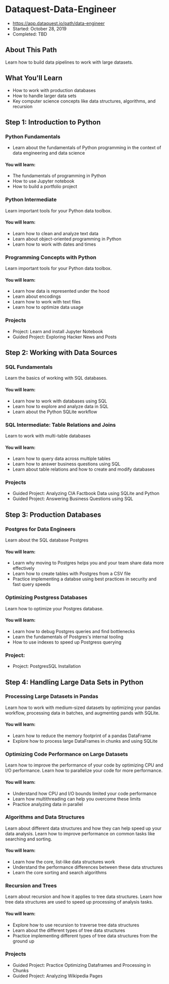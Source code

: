 # Dataquest-Data-Engineer
- https://app.dataquest.io/path/data-engineer
- Started: October 28, 2019
- Completed: TBD

## About This Path
Learn how to build data pipelines to work with large datasets.

## What You'll Learn
* How to work with production databases
* How to handle larger data sets
* Key computer science concepts like data structures, algorithms, and recursion

## Step 1: Introduction to Python
### Python Fundamentals
* Learn about the fundamentals of Python programming in the context of data engineering and data science
#### You will learn:
* The fundamentals of programming in Python
* How to use Jupyter notebook
* How to build a portfolio project

### Python Intermediate
Learn important tools for your Python data toolbox.
#### You will learn:
* Learn how to clean and analyze text data
* Learn about object-oriented programming in Python
* Learn how to work with dates and times

### Programming Concepts with Python
Learn important tools for your Python data toolbox.
#### You will learn:
* Learn how data is represented under the hood
* Learn about encodings
* Learn how to work with text files
* Learn how to optimize data usage

### Projects
* Project: Learn and install Jupyter Notebook
* Guided Project: Exploring Hacker News and Posts

## Step 2: Working with Data Sources
### SQL Fundamentals
Learn the basics of working with SQL databases.
#### You will learn:
* Learn how to work with databases using SQL
* Learn how to explore and analyze data in SQL
* Learn about the Python SQLite workflow

### SQL Intermediate: Table Relations and Joins
Learn to work with multi-table databases
#### You will learn:
* Learn how to query data across multiple tables
* Learn how to answer business questions using SQL
* Learn about table relations and how to create and modify databases

### Projects
* Guided Project: Analyzing CIA Factbook Data using SQLite and Python
* Guided Project: Answering Business Questions using SQL

## Step 3: Production Databases
### Postgres for Data Engineers
Learn about the SQL database Postgres
#### You will learn:
* Learn why moving to Postgres helps you and your team share data more effectively
* Learn how to create tables with Postgres from a CSV file
* Practice implementing a databse using best practices in security and fast query speeds

### Optimizing Postgress Databases
Learn how to optimize your Postgres database.
#### You will learn:
* Learn how to debug Postgres queries and find bottlenecks
* Learn the fundamentals of Postgres's internal tooling
* How to use indexes to speed up Postgress querying

### Project:
* Project: PostgresSQL Installation

## Step 4: Handling Large Data Sets in Python
### Processing Large Datasets in Pandas
Learn how to work with medium-sized datasets by optimizing your pandas workflow, processing data in batches, and augmenting pands with SQLite.
#### You will learn:
* Learn how to reduce the memory footprint of a pandas DataFrame
* Explore how to process large DataFrames in chunks and using SQLite

### Optimizing Code Performance on Large Datasets
Learn how to improve the performance of your code by optimizing CPU and I/O performance. Learn how to parallelize your code for more performance.
#### You will learn:
* Understand how CPU and I/O bounds limited your code performance
* Learn how multithreading can help you overcome these limits
* Practice analyzing data in parallel

### Algorithms and Data Structures
Learn about different data structures and how they can help speed up your data analysis. Learn how to improve performance on common tasks like searching and sorting.
#### You will learn:
* Learn how the core, list-like data structures work
* Understand the performance differences between these data structures
* Learn the core sorting and search algorithms

### Recursion and Trees
Learn about recursion and how it applies to tree data structures. Learn how tree data structures are used to speed up processing of analysis tasks.
#### You will learn:
* Explore how to use recursion to traverse tree data structures
* Learn about the different types of tree data structures
* Practice implementing different types of tree data structures from the ground up

### Projects
* Guided Project: Practice Optimizing Dataframes and Processing in Chunks
* Guided Project: Analyzing Wikipedia Pages
